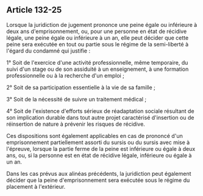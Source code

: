 Article 132-25
----
Lorsque la juridiction de jugement prononce une peine égale ou inférieure à deux
ans d'emprisonnement, ou, pour une personne en état de récidive légale, une
peine égale ou inférieure à un an, elle peut décider que cette peine sera
exécutée en tout ou partie sous le régime de la semi-liberté à l'égard du
condamné qui justifie :

1° Soit de l'exercice d'une activité professionnelle, même temporaire, du suivi
d'un stage ou de son assiduité à un enseignement, à une formation
professionnelle ou à la recherche d'un emploi ;

2° Soit de sa participation essentielle à la vie de sa famille ;

3° Soit de la nécessité de suivre un traitement médical ;

4° Soit de l'existence d'efforts sérieux de réadaptation sociale résultant de
son implication durable dans tout autre projet caractérisé d'insertion ou de
réinsertion de nature à prévenir les risques de récidive.

Ces dispositions sont également applicables en cas de prononcé d'un
emprisonnement partiellement assorti du sursis ou du sursis avec mise à
l'épreuve, lorsque la partie ferme de la peine est inférieure ou égale à deux
ans, ou, si la personne est en état de récidive légale, inférieure ou égale à un
an.

Dans les cas prévus aux alinéas précédents, la juridiction peut également
décider que la peine d'emprisonnement sera exécutée sous le régime du placement
à l'extérieur.
